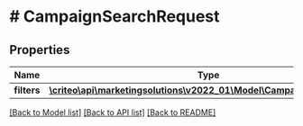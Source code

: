 # # CampaignSearchRequest

## Properties

Name | Type | Description | Notes
------------ | ------------- | ------------- | -------------
**filters** | [**\criteo\api\marketingsolutions\v2022_01\Model\CampaignSearchFilters**](CampaignSearchFilters.md) |  | [optional]

[[Back to Model list]](../../README.md#models) [[Back to API list]](../../README.md#endpoints) [[Back to README]](../../README.md)
